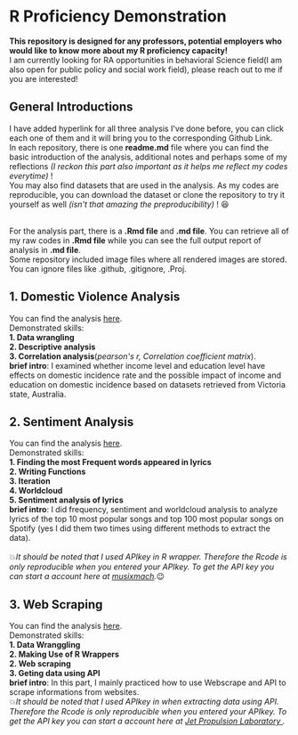 # R Proficiency Demonstration
**This repository is designed for any professors, potential employers who would like to know more about my R proficiency capacity!**
<br/>I am currently looking for RA opportunities in behavioral Science field(I am also open for public policy and social work field), please reach out to me if you are interested!

## General Introductions 
I have added hyperlink for all three analysis I've done before, you can click each one of them and it will bring you to the corresponding Github Link. 
<br/>In each repository, there is one **readme.md** file where you can find the basic introduction of the analysis, additional notes and perhaps some of my reflections *(I reckon this part also important as it helps me reflect my codes everytime)* !
<br/>You may also find datasets that are used in the analysis. As my codes are reproducible, you can download the dataset or clone the repository to try it yourself as well *(isn't that amazing the preproducibility)* !
:satisfied:

<br/>For the analysis part, there is a **.Rmd file** and **.md file**. You can retrieve all of my raw codes in **.Rmd file** while you can see the full output report of analysis in **.md file**. 
<br/>Some repository included image files where all rendered images are stored. 
<br/>You can ignore files like .github, .gitignore, .Proj.


## 1. Domestic Violence Analysis
You can find the analysis [here](https://github.com/JunyouC/R_Proficiency_Demonstration-me/tree/main/domestic_violence_analysis).
<br/>Demonstrated skills: 
</br>**1. Data wrangling**
</br>**2. Descriptive analysis**
</br>**3. Correlation analysis**(*pearson's r, Correlation coefficient matrix*).
<br/>**brief intro**: I examined whether income level and education level have effects on domestic incidence rate and the possible impact of income and education on domestic incidence based on datasets retrieved from Victoria state, Australia. 

## 2. Sentiment Analysis
You can find the analysis [here](https://github.com/JunyouC/R_Proficiency_Demonstration-me/tree/main/sentiment_analysis).
<br/>Demonstrated skills: 
</br>**1. Finding the most Frequent words appeared in lyrics** 
</br>**2. Writing Functions**
</br>**3. Iteration**
</br>**4. Worldcloud**
</br>**5. Sentiment analysis of lyrics**
<br/>**brief intro**: I did frequency, sentiment and worldcloud analysis to analyze lyrics of the top 10 most popular songs and top 100 most popular songs on Spotify (yes I did them two times using different methods to extract the data). 
<br/>
<br/>:boom:*It should be noted that I used APIkey in R wrapper. Therefore the Rcode is only reproducible when you entered your APIkey. To get the API key you can start a account here at [musixmach](https://developer.musixmatch.com/).*:wink:

## 3. Web Scraping
You can find the analysis [here](https://github.com/JunyouC/R_Proficiency_Demonstration-me/tree/main/webscraping).
<br/>Demonstrated skills: 
</br>**1. Data Wranggling** 
</br>**2. Making Use of R Wrappers**
</br>**2. Web scraping**
</br>**3. Geting data using API**
<br/>**brief intro**: In this part, I mainly practiced how to use Webscrape and API to scrape informations from websites. 
<br/> :boom:*It should be noted that I used APIkey in when extracting data using API. Therefore the Rcode is only reproducible when you entered your APIkey. To get the API key you can start a account here at [ Jet Propulsion Laboratory ](https://ssd-api.jpl.nasa.gov/doc/cad.html).*

